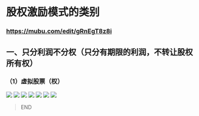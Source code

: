 # 股权激励模式的类别
### https://mubu.com/edit/gRnEgT8z8i
## 一、只分利润不分权（只分有期限的利润，不转让股权所有权）
### （1）虚拟股票（权）
![](https://img3.doubanio.com/view/photo/l/public/p2535440115.jpg)
![](https://img1.doubanio.com/view/photo/l/public/p2535440119.webp)
![](https://img3.doubanio.com/view/photo/l/public/p2535440111.webp)
![](https://img3.doubanio.com/view/photo/l/public/p2535440121.webp)
![](https://img3.doubanio.com/view/photo/l/public/p2535440113.webp)
![](https://img3.doubanio.com/view/photo/l/public/p2535440112.webp)
![](https://img1.doubanio.com/view/photo/l/public/p2535440117.webp)

> END
